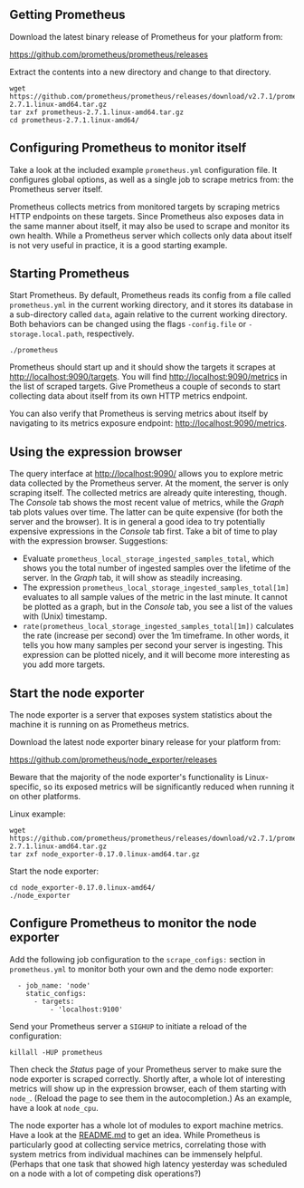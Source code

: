 ## Getting Prometheus
Download the latest binary release of Prometheus for your platform from:

https://github.com/prometheus/prometheus/releases

Extract the contents into a new directory and change to that directory.

```
wget https://github.com/prometheus/prometheus/releases/download/v2.7.1/prometheus-2.7.1.linux-amd64.tar.gz
tar zxf prometheus-2.7.1.linux-amd64.tar.gz
cd prometheus-2.7.1.linux-amd64/
```

## Configuring Prometheus to monitor itself

Take a look at the included example `prometheus.yml` configuration file. It
configures global options, as well as a single job to scrape metrics from: the
Prometheus server itself.

Prometheus collects metrics from monitored targets by scraping metrics HTTP
endpoints on these targets. Since Prometheus also exposes data in the same
manner about itself, it may also be used to scrape and monitor its own health.
While a Prometheus server which collects only data about itself is not very
useful in practice, it is a good starting example.

## Starting Prometheus
Start Prometheus. By default, Prometheus reads its config from a file
called `prometheus.yml` in the current working directory, and it
stores its database in a sub-directory called `data`, again relative
to the current working directory. Both behaviors can be changed using
the flags `-config.file` or `-storage.local.path`, respectively.

```
./prometheus
```

Prometheus should start up and it should show the targets it scrapes at
[http://localhost:9090/targets](http://localhost:9090/targets). You
will find [http://localhost:9090/metrics](http://localhost:9090/metrics) in the
list of scraped targets. Give Prometheus a couple of seconds to start
collecting data about itself from its own HTTP metrics endpoint.

You can also verify that Prometheus is serving metrics about itself by
navigating to its metrics exposure endpoint:
[http://localhost:9090/metrics](http://localhost:9090/metrics).

## Using the expression browser
The query interface at
[http://localhost:9090/](http://localhost:9090/) allows you to
explore metric data collected by the Prometheus server. At the moment, the
server is only scraping itself. The collected metrics are already quite
interesting, though.  The *Console* tab shows the most recent value of metrics,
while the *Graph* tab plots values over time. The latter can be quite expensive
(for both the server and the browser). It is in general a good idea to try
potentially expensive expressions in the *Console* tab first. Take a bit of
time to play with the expression browser. Suggestions:

* Evaluate `prometheus_local_storage_ingested_samples_total`, which shows you
  the total number of ingested samples over the lifetime of the server. In the
  *Graph* tab, it will show as steadily increasing.
* The expression `prometheus_local_storage_ingested_samples_total[1m]`
  evaluates to all sample values of the metric in the last minute. It cannot be
  plotted as a graph, but in the *Console* tab, you see a list of the values with
  (Unix) timestamp.
* `rate(prometheus_local_storage_ingested_samples_total[1m])` calculates the
  rate (increase per second) over the 1m timeframe. In other words, it tells you
  how many samples per second your server is ingesting. This expression can be
  plotted nicely, and it will become more interesting as you add more targets.

## Start the node exporter
The node exporter is a server that exposes system statistics about the machine
it is running on as Prometheus metrics.

Download the latest node exporter binary release for your platform from:

https://github.com/prometheus/node_exporter/releases

Beware that the majority of the node exporter's functionality is
Linux-specific, so its exposed metrics will be significantly reduced when
running it on other platforms.

Linux example:

```
wget https://github.com/prometheus/prometheus/releases/download/v2.7.1/prometheus-2.7.1.linux-amd64.tar.gz
tar zxf node_exporter-0.17.0.linux-amd64.tar.gz
```

Start the node exporter:

```
cd node_exporter-0.17.0.linux-amd64/
./node_exporter
```

## Configure Prometheus to monitor the node exporter

Add the following job configuration to the `scrape_configs:` section
in `prometheus.yml` to monitor both your own and the demo node
exporter:

```
  - job_name: 'node'
    static_configs:
      - targets:
          - 'localhost:9100'
```

Send your Prometheus server a `SIGHUP` to initiate a reload of the configuration:

```
killall -HUP prometheus
```

Then check the *Status* page of your Prometheus server to make sure the node
exporter is scraped correctly. Shortly after, a whole lot of interesting
metrics will show up in the expression browser, each of them starting with
`node_`. (Reload the page to see them in the autocompletion.) As an example,
have a look at `node_cpu`.

The node exporter has a whole lot of modules to export machine
metrics. Have a look at the
[README.md](https://github.com/prometheus/node_exporter) to get an
idea. While Prometheus is particularly good at collecting service
metrics, correlating those with system metrics from individual
machines can be immensely helpful.  (Perhaps that one task that showed
high latency yesterday was scheduled on a node with a lot of competing
disk operations?)

